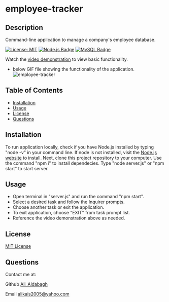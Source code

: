 # employee-tracker

## Description

Command-line application to manage a company's employee database.
  

[![License: MIT](https://img.shields.io/badge/License-MIT-yellow.svg)](https://opensource.org/licenses/MIT)
[![Node.js Badge](https://img.shields.io/badge/Node.js-393?logo=nodedotjs&logoColor=fff&style=flat)](https://nodejs.org/en)
[![MySQL Badge](https://img.shields.io/badge/MySQL-4479A1?logo=mysql&logoColor=fff&style=flat)](https://www.npmjs.com/package/mysql2)



Watch the [video demonstration](https://watch.screencastify.com/v/vr12iF8ybv0GSHpen9VM) to view basic functionality.


- below GIF file showing the functionality of the application.
  ![employee-tracker](./Assets/Employee%20GIF.gif)

## Table of Contents

* [Installation](#installation)
* [Usage](#usage)
* [License](#license)
* [Questions](#questions)

## Installation
To run application locally, check if you have Node.js installed by typing "node -v" in your command line. If node is not installed, visit the [Node.js website](https://nodejs.org/en) to install. Next, clone this project repository to your computer. Use the command "npm i" to install dependecies.
 Type "node server.js" or "npm start" to start server.

## Usage
* Open terminal in "server.js" and run the command "npm start".
* Select a desired task and follow the Inquirer prompts.
* Choose another task or exit the application.
* To exit application, choose "EXIT" from task prompt list. 
* Reference the video demonstration above as needed.



## License

[MIT License](https://opensource.org/licenses/MIT)



## Questions

Contact me at:

Github [Ali_Aldabagh](https://github.com/aldabagh)

Email alikais2005@yahoo.com